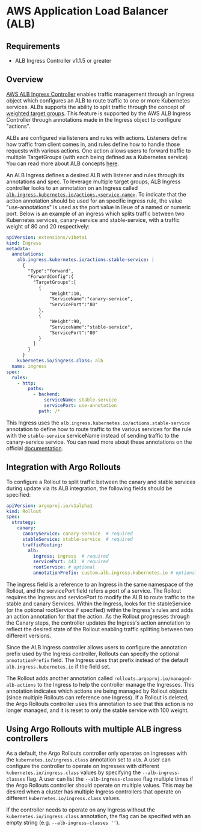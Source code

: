 # AWS Application Load Balancer (ALB)

## Requirements
* ALB Ingress Controller v1.1.5 or greater

## Overview

[AWS ALB Ingress Controller](https://kubernetes-sigs.github.io/aws-alb-ingress-controller/) enables traffic management through an Ingress object which configures an ALB to route traffic to one or more
Kubernetes services. ALBs supports the ability to split traffic through the concept of [weighted target groups](https://aws.amazon.com/blogs/aws/new-application-load-balancer-simplifies-deployment-with-weighted-target-groups/). This feature is supported by the AWS ALB Ingress Controller through annotations made in the Ingress object to configure "actions".

ALBs are configured via listeners and rules with actions. Listeners define how traffic from client comes in, and rules define how to handle those requests with various actions. One action allows users to forward traffic to multiple TargetGroups (with each being defined as a Kubernetes service) You can read more about ALB concepts [here](https://docs.aws.amazon.com/elasticloadbalancing/latest/application/introduction.html).

An ALB Ingress defines a desired ALB with listener and rules through its annotations and spec. To leverage multiple target groups, ALB Ingress controller looks to an annotation on an Ingress called [`alb.ingress.kubernetes.io/actions.<service-name>`](https://kubernetes-sigs.github.io/aws-alb-ingress-controller/guide/ingress/annotation/#actions). To indicate that the action annotation should be used for an specific ingress rule, the value "use-annotations" is used as the port value in lieue of a named or numeric port. Below is an example of an ingress which splits traffic between two Kubernetes services, canary-service and stable-service, with a traffic weight of 80 and 20 respectively:

```yaml
apiVersion: extensions/v1beta1
kind: Ingress
metadata:
  annotations:
    alb.ingress.kubernetes.io/actions.stable-service: |
      { 
        "Type":"forward",
        "ForwardConfig":{ 
          "TargetGroups":[ 
            { 
                "Weight":10,
                "ServiceName":"canary-service",
                "ServicePort":"80"
            },
            { 
                "Weight":90,
                "ServiceName":"stable-service",
                "ServicePort":"80"
            }
          ]
        }
      }
    kubernetes.io/ingress.class: alb
  name: ingress
spec:
  rules:
    - http:
        paths:
          - backend:
              serviceName: stable-service
              servicePort: use-annotation
            path: /*
```

This Ingress uses the `alb.ingress.kubernetes.io/actions.stable-service` annotation to define how to route traffic to the various services for the rule with the `stable-service` serviceName instead of sending traffic to the canary-service service. You can read more about these annotations on the official [documentation](https://kubernetes-sigs.github.io/aws-alb-ingress-controller/guide/ingress/annotation/#actions).

## Integration with Argo Rollouts
To configure a Rollout to split traffic between the canary and stable services during update via its ALB integration, the following fields should be specified:

```yaml
apiVersion: argoproj.io/v1alpha1
kind: Rollout
spec:
  strategy:
    canary:
      canaryService: canary-service  # required
      stableService: stable-service  # required
      trafficRouting:
        alb:
          ingress: ingress  # required
          servicePort: 443  # required
          rootService: # optional
          annotationPrefix: custom.alb.ingress.kubernetes.io # optional
```

The ingress field is a reference to an Ingress in the same namespace of the Rollout, and the servicePort field refers a port of a service. The Rollout requires the Ingress and servicePort to modify the ALB to route traffic to the stable and canary Services. Within the Ingress, looks for the stableService (or the optional rootService if specified) within the Ingress's rules and adds an action annotation for that the action. As the Rollout progresses through the Canary steps, the controller updates the Ingress's action annotation to reflect the desired state of the Rollout enabling traffic splitting between two different versions.

Since the ALB Ingress controller allows users to configure the annotation prefix used by the Ingress controller, Rollouts can specify the optional `annotationPrefix` field. The Ingress uses that prefix instead of the default `alb.ingress.kubernetes.io` if the field set.

The Rollout adds another annotation called `rollouts.argoproj.io/managed-alb-actions` to the Ingress to help the controller manage the Ingresses. This annotation indicates which actions are being managed by Rollout objects (since multiple Rollouts can reference one Ingress). If a Rollout is deleted, the Argo Rollouts controller uses this annotation to see that this action is no longer managed, and it is reset to only the stable service with 100 weight.

## Using Argo Rollouts with multiple ALB ingress controllers
As a default, the Argo Rollouts controller only operates on ingresses with the `kubernetes.io/ingress.class` annotation set to `alb`. A user can configure the controller to operate on Ingresses with different `kubernetes.io/ingress.class` values by specifying the `--alb-ingress-classes` flag. A user can list the `--alb-ingress-classes` flag multiple times if the Argo Rollouts controller should operate on multiple values. This may be desired when a cluster has multiple Ingress controllers that operate on different `kubernetes.io/ingress.class` values.

If the controller needs to operate on any Ingress without the `kubernetes.io/ingress.class` annotation, the flag can be specified with an empty string (e.g. `--alb-ingress-classes ''`).